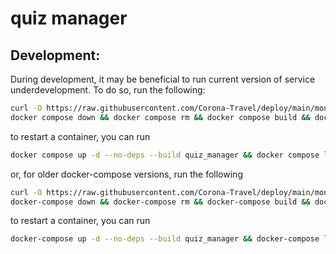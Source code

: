 quiz manager
============

Development:
------------

During development, it may be beneficial to run current version of service underdevelopment.
To do so, run the following:
```sh
curl -O https://raw.githubusercontent.com/Corona-Travel/deploy/main/mongo-init.js
docker compose down && docker compose rm && docker compose build && docker compose up --build --force-recreate -d && docker compose logs -f
```
to restart a container, you can run
```sh
docker compose up -d --no-deps --build quiz_manager && docker compose logs -f
```

or, for older docker-compose versions, run the following
```sh
curl -O https://raw.githubusercontent.com/Corona-Travel/deploy/main/mongo-init.js
docker-compose down && docker-compose rm && docker-compose build && docker-compose up --build --force-recreate -d && docker-compose logs -f
```
to restart a container, you can run
```sh
docker-compose up -d --no-deps --build quiz_manager && docker-compose logs -f
```
